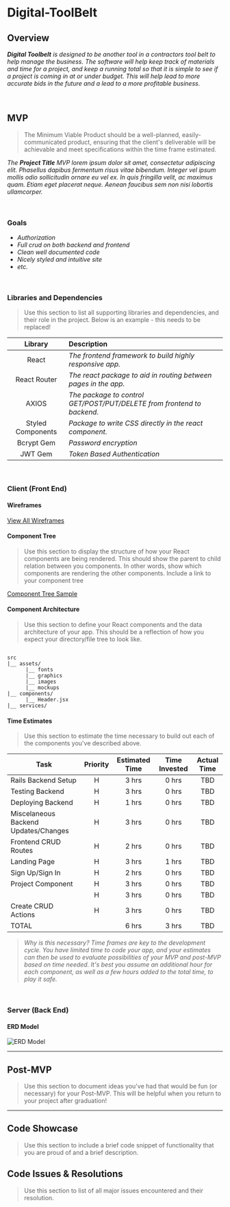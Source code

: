 # Digital-ToolBelt

## Overview

_**Digital Toolbelt** is designed to be another tool in a contractors tool belt to help manage the business.
The software will help keep track of materials and time for a project, and keep a running total so that it is
simple to see if a project is coming in at or under budget. This will help lead to more accurate bids in the future and a lead to a more profitable business._


<br>

## MVP

> The Minimum Viable Product should be a well-planned, easily-communicated product, ensuring that the client's deliverable will be achievable and meet specifications within the time frame estimated.

_The **Project Title** MVP lorem ipsum dolor sit amet, consectetur adipiscing elit. Phasellus dapibus fermentum risus vitae bibendum. Integer vel ipsum mollis odio sollicitudin ornare eu vel ex. In quis fringilla velit, ac maximus quam. Etiam eget placerat neque. Aenean faucibus sem non nisi lobortis ullamcorper._

<br>

### Goals

- _Authorization_
- _Full crud on both backend and frontend_
- _Clean well documented code_
- _Nicely styled and intuitive site_
- _etc._

<br>

### Libraries and Dependencies

> Use this section to list all supporting libraries and dependencies, and their role in the project. Below is an example - this needs to be replaced!

|     Library      | Description                                |
| :--------------: | :----------------------------------------- |
|      React       | _The frontend framework to build highly responsive app._ |
|   React Router   | _The react package to aid in routing between pages in the app._ |
|     AXIOS        | _The package to control GET/POST/PUT/DELETE from frontend to backend._ |
| Styled Components| _Package to write CSS directly in the react component._ |
|    Bcrypt Gem    | _Password encryption_ |
|    JWT Gem       |_Token Based Authentication_|

<br>

### Client (Front End)

#### Wireframes

[View All Wireframes](https://whimsical.com/UE2dxyXNXDkEiFdeztQ7pf)

#### Component Tree

> Use this section to display the structure of how your React components are being rendered. This should show the parent to child relation between you components. In other words, show which components are rendering the other components. Include a link to your component tree

[Component Tree Sample](https://gist.git.generalassemb.ly/davidtwhitlatch/414107e2560ae0bb65e233570f2fe056#file-component-tree-png)

#### Component Architecture

> Use this section to define your React components and the data architecture of your app. This should be a reflection of how you expect your directory/file tree to look like. 

``` structure

src
|__ assets/
      |__ fonts
      |__ graphics
      |__ images
      |__ mockups
|__ components/
      |__ Header.jsx
|__ services/

```

#### Time Estimates

> Use this section to estimate the time necessary to build out each of the components you've described above.

| Task                | Priority | Estimated Time | Time Invested | Actual Time | 
| ------------------- | :------: | :------------: | :-----------: | :---------: |
| Rails Backend Setup |    H     |     3 hrs      |     0 hrs     |    TBD      |
| Testing Backend     |    H     |     3 hrs      |     0 hrs     |     TBD     |
| Deploying Backend   |    H     |     1 hrs      |     0 hrs     |     TBD     |
| Miscelaneous Backend Updates/Changes |    H     |     3 hrs      |     0 hrs     |     TBD     |
| Frontend CRUD Routes |    H     |     2 hrs      |     0 hrs     |     TBD     |
| Landing Page         |    H     |     3 hrs      |     1 hrs     |     TBD     |
| Sign Up/Sign In      |    H     |     2 hrs      |     0 hrs     |     TBD     |
| Project Component    |    H     |     3 hrs      |     0 hrs     |     TBD     |
|  |    H     |     3 hrs      |     0 hrs     |     TBD     |
| Create CRUD Actions |    H     |     3 hrs      |     0 hrs     |     TBD     |
| TOTAL               |          |     6 hrs      |     3 hrs     |     TBD     |

> _Why is this necessary? Time frames are key to the development cycle. You have limited time to code your app, and your estimates can then be used to evaluate possibilities of your MVP and post-MVP based on time needed. It's best you assume an additional hour for each component, as well as a few hours added to the total time, to play it safe._

<br>

### Server (Back End)

#### ERD Model

![ERD Model](https://i.imgur.com/byLg7YN.png)
<br>

***

## Post-MVP

> Use this section to document ideas you've had that would be fun (or necessary) for your Post-MVP. This will be helpful when you return to your project after graduation!

***

## Code Showcase

> Use this section to include a brief code snippet of functionality that you are proud of and a brief description.

## Code Issues & Resolutions

> Use this section to list of all major issues encountered and their resolution.
